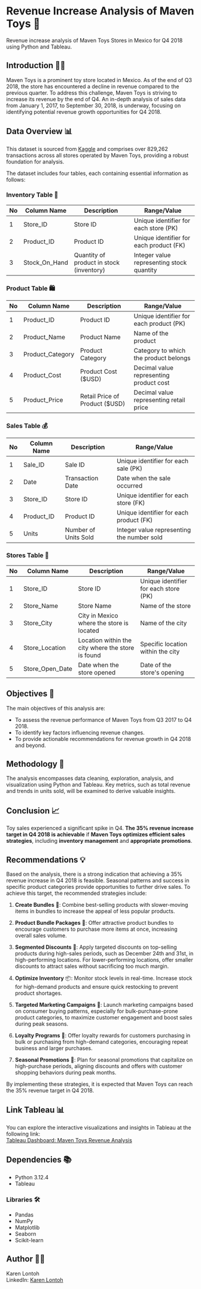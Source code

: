 # **Revenue Increase Analysis of Maven Toys 🧸**

Revenue increase analysis of Maven Toys Stores in Mexico for Q4 2018 using Python and Tableau.

## **Introduction 🧑‍💼**

Maven Toys is a prominent toy store located in Mexico. As of the end of Q3 2018, the store has encountered a decline in revenue compared to the previous quarter. To address this challenge, Maven Toys is striving to increase its revenue by the end of Q4. An in-depth analysis of sales data from January 1, 2017, to September 30, 2018, is underway, focusing on identifying potential revenue growth opportunities for Q4 2018.

## **Data Overview 📊**

This dataset is sourced from [Kaggle](https://www.kaggle.com/datasets/mysarahmadbhat/toy-sales/data) and comprises over 829,262 transactions across all stores operated by Maven Toys, providing a robust foundation for analysis.

The dataset includes four tables, each containing essential information as follows:

### **Inventory Table 🏬**

| No | Column Name      | Description | Range/Value |
|----|------------------|-------------|-------------|
| 1  | Store_ID         | Store ID    | Unique identifier for each store (PK) |
| 2  | Product_ID       | Product ID  | Unique identifier for each product (FK) |
| 3  | Stock_On_Hand    | Quantity of product in stock (inventory) | Integer value representing stock quantity |

### **Product Table 🛍️**

| No | Column Name      | Description | Range/Value |
|----|------------------|-------------|-------------|
| 1  | Product_ID       | Product ID  | Unique identifier for each product (PK) |
| 2  | Product_Name     | Product Name| Name of the product |
| 3  | Product_Category | Product Category | Category to which the product belongs |
| 4  | Product_Cost     | Product Cost ($USD) | Decimal value representing product cost |
| 5  | Product_Price    | Retail Price of Product ($USD) | Decimal value representing retail price |

### **Sales Table 💰**

| No | Column Name      | Description | Range/Value |
|----|------------------|-------------|-------------|
| 1  | Sale_ID          | Sale ID     | Unique identifier for each sale (PK) |
| 2  | Date             | Transaction Date | Date when the sale occurred |
| 3  | Store_ID         | Store ID    | Unique identifier for each store (FK) |
| 4  | Product_ID       | Product ID  | Unique identifier for each product (FK) |
| 5  | Units            | Number of Units Sold | Integer value representing the number sold |

### **Stores Table 🏪**

| No | Column Name      | Description | Range/Value |
|----|------------------|-------------|-------------|
| 1  | Store_ID         | Store ID    | Unique identifier for each store (PK) |
| 2  | Store_Name       | Store Name  | Name of the store |
| 3  | Store_City       | City in Mexico where the store is located | Name of the city |
| 4  | Store_Location   | Location within the city where the store is found | Specific location within the city |
| 5  | Store_Open_Date  | Date when the store opened | Date of the store's opening |

## **Objectives 🎯**

The main objectives of this analysis are:

- To assess the revenue performance of Maven Toys from Q3 2017 to Q4 2018.
- To identify key factors influencing revenue changes.
- To provide actionable recommendations for revenue growth in Q4 2018 and beyond.

## **Methodology 🔬**

The analysis encompasses data cleaning, exploration, analysis, and visualization using Python and Tableau. Key metrics, such as total revenue and trends in units sold, will be examined to derive valuable insights.

## **Conclusion 📈**

Toy sales experienced a significant spike in Q4. **The 35% revenue increase target in Q4 2018 is achievable** if **Maven Toys optimizes efficient sales strategies**, including **inventory management** and **appropriate promotions**.

## **Recommendations 💡**

Based on the analysis, there is a strong indication that achieving a 35% revenue increase in Q4 2018 is feasible. Seasonal patterns and success in specific product categories provide opportunities to further drive sales. To achieve this target, the recommended strategies include:

1. **Create Bundles** 🎁: Combine best-selling products with slower-moving items in bundles to increase the appeal of less popular products.

2. **Product Bundle Packages** 🎉: Offer attractive product bundles to encourage customers to purchase more items at once, increasing overall sales volume.

3. **Segmented Discounts** 💸: Apply targeted discounts on top-selling products during high-sales periods, such as December 24th and 31st, in high-performing locations. For lower-performing locations, offer smaller discounts to attract sales without sacrificing too much margin.

4. **Optimize Inventory** 📦: Monitor stock levels in real-time. Increase stock for high-demand products and ensure quick restocking to prevent product shortages.

5. **Targeted Marketing Campaigns** 📣: Launch marketing campaigns based on consumer buying patterns, especially for bulk-purchase-prone product categories, to maximize customer engagement and boost sales during peak seasons.

6. **Loyalty Programs** 🏅: Offer loyalty rewards for customers purchasing in bulk or purchasing from high-demand categories, encouraging repeat business and larger purchases.

7. **Seasonal Promotions** 🎄: Plan for seasonal promotions that capitalize on high-purchase periods, aligning discounts and offers with customer shopping behaviors during peak months.

By implementing these strategies, it is expected that Maven Toys can reach the 35% revenue target in Q4 2018.

## **Link Tableau 📊**

You can explore the interactive visualizations and insights in Tableau at the following link:  
[Tableau Dashboard: Maven Toys Revenue Analysis](https://public.tableau.com/app/profile/karen.lontoh/viz/MavenToys_17273574900020/Summary?publish=yes)

## **Dependencies 📚**

- Python 3.12.4
- Tableau

### **Libraries 🛠️**

- Pandas
- NumPy
- Matplotlib
- Seaborn
- Scikit-learn

## **Author 👩‍💻**

Karen Lontoh  
LinkedIn: [Karen Lontoh](https://www.linkedin.com/in/karmenia-lontoh)
